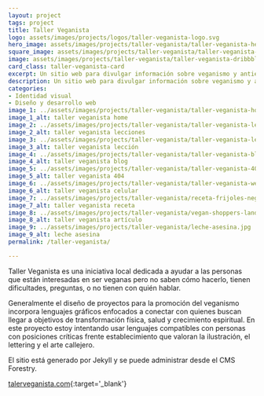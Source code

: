 ```yaml
---
layout: project
tags: project
title: Taller Veganista
logo: assets/images/projects/logos/taller-veganista-logo.svg
hero_image: assets/images/projects/taller-veganista/taller-veganista-hero.jpg
square_image: assets/images/projects/taller-veganista/taller-veganista-dribbble.jpg
image: assets/images/projects/taller-veganista/taller-veganista-dribbble.jpg
card_class: taller-veganista-card
excerpt: Un sitio web para divulgar información sobre veganismo y antiespecismo.
description: Un sitio web para divulgar información sobre veganismo y antiespecismo. Identidad visual, ilustración, diseño y desarrollo web.
categories:
- Identidad visual
- Diseño y desarrollo web
image_1: ../assets/images/projects/taller-veganista/taller-veganista-home.jpg
image_1_alt: taller veganista home
image_2: ../assets/images/projects/taller-veganista/taller-veganista-lessons.jpg
image_2_alt: taller veganista lecciones
image_3: ../assets/images/projects/taller-veganista/taller-veganista-lesson-inside.jpg
image_3_alt: taller veganista lección
image_4: ../assets/images/projects/taller-veganista/taller-veganista-blog.jpg
image_4_alt: taller veganista blog
image_5: ../assets/images/projects/taller-veganista/taller-veganista-404.jpg
image_5_alt: taller veganista 404
image_6: ../assets/images/projects/taller-veganista/taller-veganista-website-mobile.jpg
image_6_alt: taller veganista celular
image_7: ../assets/images/projects/taller-veganista/receta-frijoles-negros-landscape.jpg
image_7_alt: taller veganista receta
image_8: ../assets/images/projects/taller-veganista/vegan-shoppers-landscape.jpg
image_8_alt: taller veganista artículo
image_9: ../assets/images/projects/taller-veganista/leche-asesina.jpg
image_9_alt: leche asesina
permalink: /taller-veganista/

---
```

Taller Veganista es una iniciativa local dedicada a ayudar a las personas que están interesadas en ser veganas pero no saben cómo hacerlo, tienen dificultades, preguntas, o no tienen con quién hablar.

Generalmente el diseño de proyectos para la promoción del veganismo incorpora lenguajes gráficos enfocados a conectar con quienes buscan llegar a objetivos de transformación física, salud y crecimiento espiritual. En este proyecto estoy intentando usar lenguajes compatibles con personas con posiciones críticas frente establecimiento que valoran la ilustración, el lettering y el arte callejero.

El sitio está generado por Jekyll y se puede administrar desde el CMS Forestry.

[talerveganista.com](https://tallerveganista.com/){:target='_blank'}
